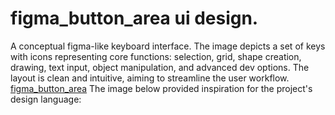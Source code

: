 # figma_button_area ui design.
A conceptual  figma-like keyboard interface.  The image depicts a set of keys with icons representing core functions: selection, grid, shape creation, drawing, text input, object manipulation, and advanced dev options.  The layout is clean and intuitive, aiming to streamline the user workflow.
<a href="https://www.figma.com/design/ZmMe7LV89d7UetG5ELhnlf/figma-button-area?node-id=1-2&t=157yMHQlPgbSFPrH-0">figma_button_area</a>
The image below provided inspiration for the project's design language:
<img src="">

